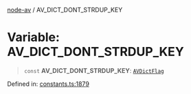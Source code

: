 [node-av](../globals.md) / AV\_DICT\_DONT\_STRDUP\_KEY

# Variable: AV\_DICT\_DONT\_STRDUP\_KEY

> `const` **AV\_DICT\_DONT\_STRDUP\_KEY**: [`AVDictFlag`](../type-aliases/AVDictFlag.md)

Defined in: [constants.ts:1879](https://github.com/seydx/av/blob/f8631fc881b394300b1479f511d55cf1c370a87f/src/constants/constants.ts#L1879)
